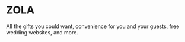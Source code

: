 # ZOLA
All the gifts you could want, convenience for you and your guests, free wedding websites, and more.
